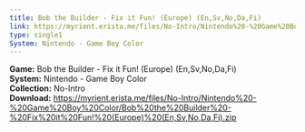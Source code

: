 ```yaml
---
title: Bob the Builder - Fix it Fun! (Europe) (En,Sv,No,Da,Fi)
link: https://myrient.erista.me/files/No-Intro/Nintendo%20-%20Game%20Boy%20Color/Bob%20the%20Builder%20-%20Fix%20it%20Fun!%20(Europe)%20(En,Sv,No,Da,Fi).zip
type: single1
System: Nintendo - Game Boy Color
---
```

<b>Game:</b> Bob the Builder - Fix it Fun! (Europe) (En,Sv,No,Da,Fi)<br>
<b>System:</b> Nintendo - Game Boy Color<br>
<b>Collection:</b> No-Intro<br>
<b>Download:</b> https://myrient.erista.me/files/No-Intro/Nintendo%20-%20Game%20Boy%20Color/Bob%20the%20Builder%20-%20Fix%20it%20Fun!%20(Europe)%20(En,Sv,No,Da,Fi).zip